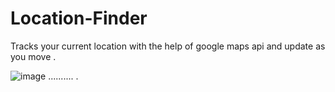 # Location-Finder
Tracks your current location with the help of google maps api and update as you move . 

![image](https://user-images.githubusercontent.com/66934832/133604040-40202dba-287d-4b66-84b7-c928526fddb5.png)   ..........
.

